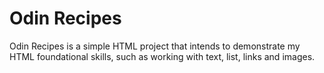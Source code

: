 # Odin Recipes

Odin Recipes is a simple HTML project that intends to demonstrate my HTML foundational skills, such as working with text, list, links and images.
